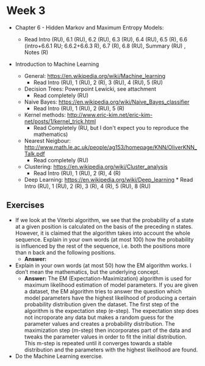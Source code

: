 # Week 3

* Chapter 6 - Hidden Markov and Maximum Entropy Models:
	* Read Intro (RU), 6.1 (RU), 6.2 (RU), 6.3 (RU), 6.4 (RU), 6.5 (R),  6.6 (intro+6.6.1 RU; 6.6.2+6.6.3 R), 6.7 (R), 6.8 (RU), Summary (RU) , Notes (R)

* Introduction to Machine Learning
	* General:  https://en.wikipedia.org/wiki/Machine_learning
		* Read Intro (RU), 1 (RU), 2 (R), 3 (RU), 4 (RU), 5 (RU)
	* Decision Trees: Powerpoint Lewicki, see attachment	
		* Read completely (RU)
	* Naive Bayes: https://en.wikipedia.org/wiki/Naive_Bayes_classifier
		* Read Intro (RU), 1 (RU), 2 (RU), 5 (R)
	* Kernel methods: http://www.eric-kim.net/eric-kim-net/posts/1/kernel_trick.html	
		* Read Completely (RU, but I don't expect you to reproduce the mathematics)
	* Nearest Neigbour: http://www.math.le.ac.uk/people/ag153/homepage/KNN/OliverKNN_Talk.pdf
		* Read completely (RU)
	* Clustering: https://en.wikipedia.org/wiki/Cluster_analysis
		* Read Intro (RU), 1 (RU), 2 (R), 4 (R)
	* Deep Learning: https://en.wikipedia.org/wiki/Deep_learning
				* Read Intro (RU), 1 (RU), 2 (R), 3 (R), 4 (R), 5 (RU), 8 (RU)										



## Exercises

* If we look at the Viterbi algorithm, we see that the probability of a state at a given position is calculated on the basis of the preceding n states. However, it is claimed that the algorithm takes into account the whole sequence. Explain in your own words (at most 100) how the probability is influenced by the rest of the sequence, i.e. both the positions more than n back and the following positions.
	* **Answer:**
* Explain in your own words (at most 50) how the EM algorithm works. I don’t mean the mathematics, but the underlying concept.
	* **Answer:** The EM (Expectation-Maximization) algorithm is used for maximum likelihood estimation of model parameters. If you are given a dataset, the EM algorithm tries to answer the question which model parameters have the highest likelihood of producing a certain probability distribution given the dataset. The first step of the algorithm is the expectation step (e-step). The expectation step does not incroporate any data but makes a random guess for the parameter values and creates a probability distribution. The maximization step (m-step) then incorporates part of the data and tweaks the parameter values in order to fit the initial distribution. This m-step is repeated until it converges towards a stable distribution and the parameters with the highest likelihood are found.
* Do the Machine Learning exercise.